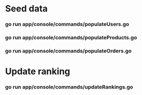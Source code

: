

# Seed data
### go run app/console/commands/populateUsers.go
### go run app/console/commands/populateProducts.go
### go run app/console/commands/populateOrders.go


# Update ranking
### go run app/console/commands/updateRankings.go